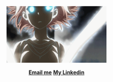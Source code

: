 <div align="center">
<img height="150" src="https://raw.githubusercontent.com/glepnir/glepnir/master/1.gif" alt="gif with funny random cat say thank you." />
</div>

<p align="center">
  <b><a href="mailto:kenedinovriansyah@gmail.com"> Email me</a></b>
  <b><a href="https://www.linkedin.com/in/kenedy-nopriansyah-b5864a200/"> My Linkedin</a></b>
</p>

